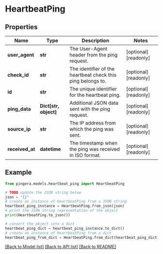 # HeartbeatPing


## Properties

Name | Type | Description | Notes
------------ | ------------- | ------------- | -------------
**user_agent** | **str** | The User-Agent header from the ping request. | [optional] [readonly] 
**check_id** | **str** | The identifier of the heartbeat check this ping belongs to. | [optional] [readonly] 
**id** | **str** | The unique identifier for the heartbeat ping. | [optional] [readonly] 
**ping_data** | **Dict[str, object]** | Additional JSON data sent with the ping request. | [optional] [readonly] 
**source_ip** | **str** | The IP address from which the ping was sent. | [optional] [readonly] 
**received_at** | **datetime** | The timestamp when the ping was received in ISO format. | [optional] [readonly] 

## Example

```python
from pingera.models.heartbeat_ping import HeartbeatPing

# TODO update the JSON string below
json = "{}"
# create an instance of HeartbeatPing from a JSON string
heartbeat_ping_instance = HeartbeatPing.from_json(json)
# print the JSON string representation of the object
print(HeartbeatPing.to_json())

# convert the object into a dict
heartbeat_ping_dict = heartbeat_ping_instance.to_dict()
# create an instance of HeartbeatPing from a dict
heartbeat_ping_from_dict = HeartbeatPing.from_dict(heartbeat_ping_dict)
```
[[Back to Model list]](../README.md#documentation-for-models) [[Back to API list]](../README.md#documentation-for-api-endpoints) [[Back to README]](../README.md)


